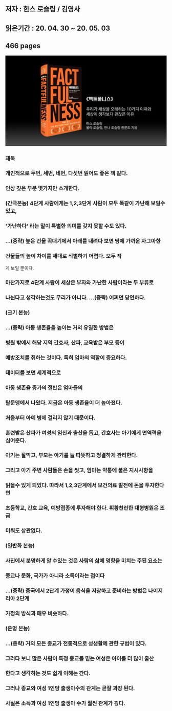 ## 저자 : 한스 로슬링 / 김영사

## 읽은기간 : 20. 04. 30 ~ 20. 05. 03

## 466 pages

![Smithsonian Image](../../public/images/books-images/factfulness.jpg)

### 재독

### 개인적으로 두번, 세번, 네번, 다섯번 읽어도 좋은 책 같다.

### 인상 깊은 부분 몇가지만 소개한다.

### (간극본능) 4단계 사람에게는 1,2,3단계 사람이 모두 똑같이 가난해 보일수 있고,

### '가난하다' 라는 말이 특별한 의미를 갖지 못할 수도 있다.

### ...(중략) 높은 건물 꼭대기에서 아래를 내려다 보면 땅에 가까운 자그마한

### 건물들의 높이 차이를 제대로 식별하기 어렵다. 모두 작
게 보일 뿐이다.

### 마찬가지로 4단계 사람이 세상은 부자와 가난한 사람이라는 두 부류로

### 나뉜다고 생각하는것도 무리가 아니다. ...(중략) 어쩌면 당연하다.

### (크기 본능)

### ...(중략) 아동 생존율을 높이는 거의 유일한 방법은

### 병원 밖에서 해당 지역 간호사, 산파, 교육받은 부모 등이

### 예방조치를 취하는 것이다. 특히 엄마의 역할이 중요하다.

### 데이터를 보면 세계적으로

### 아동 생존율 증가의 절반은 엄마들의

### 탈문맹에서 나왔다. 지금은 아동 생존율이 더 높아졌다.

### 처음부터 아예 병에 걸리지 않기 때문이다.

### 훈련받은 산파가 여성의 임신과 출산을 돕고, 간호사는 아기에게 면역력을 심어준다.

### 아기는 잘먹고, 부모는 아기를 늘 따뜻하고 청결하게 관리한다.

### 그리고 아기 주변 사람들은 손을 씻고, 엄마는 약통에 붙은 지시사항을

### 읽을수 있게 되었다. 따라서 1,2,3단계에서 보건의료 발전에 돈을 투자한다면

### 초등학교, 간호 교육, 예방접종에 투자해야 한다. 휘황찬란한 대형병원은 조금

### 미뤄도 상관없다.

### (일반화 본능)

### 사진에서 분명하게 알 수있는 것은 사람의 삶에 영향을 미치는 주된 요소는

### 종교나 문화, 국가가 아니라 소득이라는 점이다

### ...(중략) 중국에서 2단계 가정이 음식을 저장하고 준비하는 방법은 나이지리아 2단계

### 가정의 방식과 매우 비슷하다.

### (운명 본능)

### ...(중략) 거의 모든 종교가 전통적으로 성생활에 관한 규범이 있다.

### 그러다 보니 많은 사람이 특정 종교를 믿는 여성은 아이를 더 많이 출산

### 한다고 생각하는 것도 쉽게 이해는 간다.

### 그러나 종교와 여성 1인당 출생아수의 관계는 곧잘 과장 된다.

### 사실은 소득과 여성 1인당 출생아 수가 훨씬 관계가 깊다.
